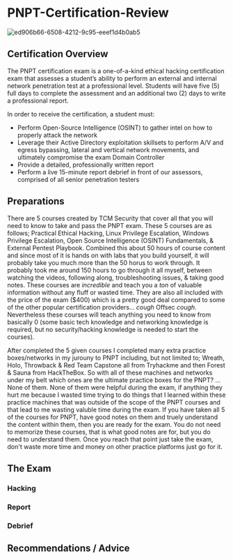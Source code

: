 # PNPT-Certification-Review
![ed906b66-6508-4212-9c95-eeef1d4b0ab5](https://github.com/HiroNewf/PNPT-Certification-Review/assets/64501695/7ca967e0-fdd8-45dc-8dfe-a038492bb015)
## Certification Overview                                                                                                                                       
The PNPT certification exam is a one-of-a-kind ethical hacking certification exam that assesses a student’s ability to perform an external and internal network penetration test at a professional level.  Students will have five (5) full days to complete the assessment and an additional two (2) days to write a professional report.

In order to receive the certification, a student must:
* Perform Open-Source Intelligence (OSINT) to gather intel on how to properly attack the network
* Leverage their Active Directory exploitation skillsets to perform A/V and egress bypassing, lateral and vertical network movements, and ultimately compromise the exam Domain Controller
* Provide a detailed, professionally written report
* Perform a live 15-minute report debrief in front of our assessors, comprised of all senior penetration testers

## Preparations 
There are 5 courses created by TCM Security that cover all that you will need to know to take and pass the PNPT exam. These 5 courses are as follows; Practical Ethical Hacking, Linux Privilege Escalation, Windows Privilege Escalation, Open Source Intelligence (OSINT) Fundamentals, & External Pentest Playbook. Combined this about 50 hours of course content and since most of it is hands on with labs that you build yourself, it will probably take you much more than the 50 horus to work through. It probably took me around 150 hours to go through it all myself, between watching the videos, following along, troubleshooting issues, & taking good notes. These courses are *incredible* and teach you a *ton* of valuable information without any fluff or wasted time. They are also all included with the price of the exam ($400) which is a pretty good deal compared to some of the other popular certification providers... *cough* Offsec *cough*. Nevertheless these courses will teach anything you need to know from basically 0 (some basic tech knowledge and networking knowledge is required, but no security/hacking knowledge is needed to start the courses). 

After completed the 5 given courses I completed many extra practice boxes/networks in my jurouny to PNPT including, but not limited to; Wreath, Holo, Throwback & Red Team Capstone all from Tryhackme and then Forest & Sauna from HackTheBox. So with all of these machines and networks under my belt which ones are the ultimate practice boxes for the PNPT? ... None of them. None of them were helpful during the exam, if anything they hurt me because I wasted time trying to do things that I learned within these practice machines that was outside of the scope of the PNPT courses and that lead to me wasting valuble time during the exam. If you have taken all 5 of the courses for PNPT, have good notes on them and truely understand the content within them, then you are ready for the exam. You do not need to memorize these courses, that is what good notes are for, but you do need to understand them. Once you reach that point just take the exam, don't waste more time and money on other practice platforms just go for it. 

## The Exam
### Hacking
### Report
### Debrief 
## Recommendations / Advice
